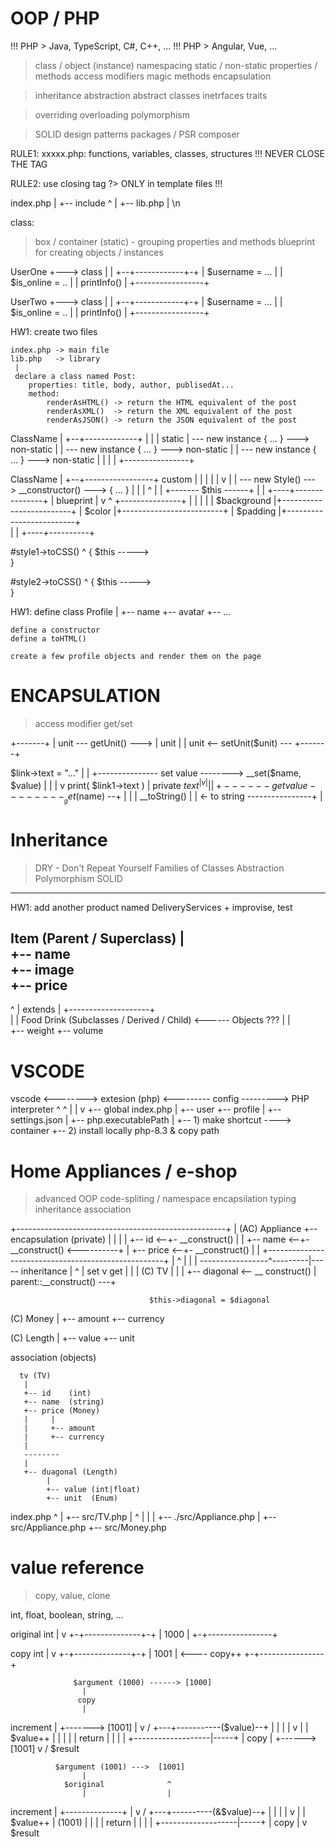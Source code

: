 








# OOP / PHP

  !!! PHP > Java, TypeScript, C#, C++, ...
  !!! PHP > Angular, Vue, ...

  > class / object (instance)
  > namespacing
  > static / non-static
  > properties / methods
  > access modifiers
  > magic methods
  > encapsulation

  > inheritance
  > abstraction
  > abstract classes
  > inetrfaces
  > traits

  > overriding
  > overloading
  > polymorphism

  > SOLID
  > design patterns
  > packages / PSR
  > composer




  RULE1: 
   xxxxx.php: functions, variables, classes, structures
   !!! NEVER CLOSE THE TAG

  RULE2:
   use closing tag ?> ONLY in template files !!!





   index.php
    |
    +-- include
            ^
            |
            +-- lib.php
                  |
                  <?
                    ...
                    header()...
                    cookie()...
                    ...
                  ?>
                  \n






class:
  > box / container (static) - grouping properties and methods
  > blueprint for creating objects / instances



UserOne         +---> class
   |            |
+--+------------+-+
| $username = ... |
| $is_online = .. |
| printInfo()     |
+-----------------+


UserTwo         +---> class
   |            |
+--+------------+-+
| $username = ... |
| $is_online = .. |
| printInfo()     |
+-----------------+





HW1:
    create two files

    index.php -> main file
    lib.php   -> library
     |
     declare a class named Post:
        properties: title, body, author, publisedAt...
        method: 
            renderAsHTML() -> return the HTML equivalent of the post
            renderAsXML()  -> return the XML equivalent of the post
            renderAsJSON() -> return the JSON equivalent of the post





 ClassName
   |
+--+-------------+
|                |
|  static        | --- new instance { ... } ---> non-static
|                | --- new instance { ... } ---> non-static
|                | --- new instance { ... } ---> non-static
|                |
|                |
+----------------+










ClassName
   |
+--+-----------------+                           custom
|                    |                             |
|                    |                             v
|                    | --- new Style() ---> __constructor() ---> { ... }
|                    |        |                    ^
|                    |        +------- $this ------+
|                    |
+----+---------------+
     |
    blueprint
     |
     v                                         ^
    +---------------+                          |
    |               |                          |
    |  $background  |+-------------------------+
    |  $color       |+-------------------------+
    |  $padding     |+-------------------------+     
    |               |
    +----+----------+










#style1->toCSS()
   ^    {
 $this ----->   
        }



#style2->toCSS()
   ^    {
 $this ----->   
        }














HW1:
    define class Profile
                  |
                  +-- name
                  +-- avatar
                  +-- ...

    define a constructor  
    define a toHTML()   

    create a few profile objects and render them on the page  
















# ENCAPSULATION


 > access modifier
 > get/set


+-------+
| unit --- getUnit() --->
| unit  |
| unit <-- setUnit($unit) ---
+-------+









$link->text = "..."
        |                            |
        +--------------- set value --------> __set($name, $value)
                                     |                      |
                                     |                      v
print( $link1->text )                |            private $text
                 ^                   |                      v
                 |                   |                      |
                 +------ get value --------  __get($name) --+
                                     |
                                     |
                                     |       __toString()
                                     |           |
                    <- to string ----------------+
                                     |








# Inheritance





 > DRY - Don't Repeat Yourself
 > Families of Classes
 > Abstraction
 > Polymorphism
 > SOLID
 


 ------------------------------------------------

HW1: add another product named DeliveryServices + improvise, test


Item (Parent / Superclass)
 |               
 +-- name                
 +-- image               
 +-- price              
-----------------------
 ^
 |
 extends
 |
 +--------------------+               
 |                    |
Food                 Drink      (Subclasses / Derived / Child)   <------ Objects ???
 |                    |  
 +-- weight           +-- volume   
 






















# VSCODE









vscode <--------> extesion (php) <--------- config ---------> PHP interpreter
  ^                                            ^
  |                                            |
  v                                            +-- global
index.php                                      |
                                               +-- user
                                               +-- profile
                                                      |
                                                      +-- settings.json
                                                             |
                                                             +-- php.executablePath
                                                                        |
                                                                        +-- 1) make shortcut ----> container
                                                                        +-- 2) install locally php-8.3 & copy path
                                               











# Home Appliances / e-shop


 > advanced OOP
 > code-spliting / namespace
 > encapsilation
 > typing
 > inheritance
 > association




+----------------------------------------------------+
|    (AC) Appliance                                  +-- encapsulation (private)
|            |                                       |
|            +-- id        <--+-  __construct()      |
|            +-- name      <--+-  __construct()   <----------+
|            +-- price     <--+-  __construct()      |       |
+----------------------------------------------------+       |
             ^                                               |
             |                                               |
-----------------^---------|----- inheritance                |
             ^   | set     v get                             |
             |                                               |
         (C) TV                                              |
             |                                               |
             +-- diagonal  <-- __ construct()                |
                                   parent::__construct()  ---+

                                   $this->diagonal = $diagonal


(С) Money
      |
      +-- amount
      +-- currency









(C) Length
      |
      +-- value
      +-- unit














association (objects)




      tv (TV)
       |
       +-- id    (int)
       +-- name  (string)
       +-- price (Money)
       |     |
       |     +-- amount
       |     +-- currency
       |
       --------
       |
       +-- duagonal (Length)
            |
            +-- value (int|float)
            +-- unit  (Enum)















index.php
  ^
  |
  +-- src/TV.php
  |     ^
  |     |
  |     +-- ./src/Appliance.php
  |
  +-- src/Appliance.php
  +-- src/Money.php








# value <vs> reference



 > copy, value, clone


int, float, boolean, string, ...




original        int
  |              v
+-+--------------+-+
|             1000 |
+-+----------------+


copy            int
  |              v
+-+--------------+-+
|             1001 | <---- copy++
+-+----------------+







                  $argument (1000) ------> [1000]
                    |
                   copy
                    |
increment           |   +-------> [1001]
    |               v  /
+---+-----------($value)--+
|                   |     |
|                   v     |
|             $value++    | 
|                   |     |
|                return   |
|                   |     |
+-------------------|-----+
                    |
                   copy
                    |    +------> [1001]
                    v   /
                  $result






              $argument (1001) --->  [1001]
                    |
                $original              ^
                    |                  |
increment           |   +--------------+
    |               v  /
+---+----------(&$value)--+
|                   |     |
|                   v     |
|             $value++    | (1001)
|                   |     |
|                return   |
|                   |     |
+-------------------|-----+
                    |
                   copy
                    |
                    v
                  $result





























